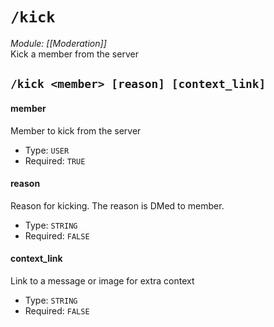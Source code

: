 # `/kick`
*Module: [[Moderation]]*<br>
Kick a member from the server
## `/kick <member> [reason] [context_link]`
#### member
Member to kick from the server
- Type: `USER`
- Required: `TRUE`
#### reason
Reason for kicking. The reason is DMed to member.
- Type: `STRING`
- Required: `FALSE`
#### context_link
Link to a message or image for extra context
- Type: `STRING`
- Required: `FALSE`